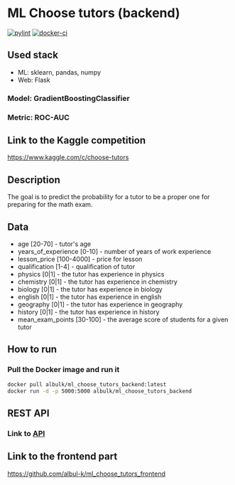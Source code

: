 # ML Choose tutors (backend)

[![pylint](https://github.com/albul-k/ml_choose_tutors_backend/actions/workflows/pylint.yml/badge.svg?branch=main)](https://github.com/albul-k/ml_choose_tutors_backend/actions/workflows/pylint.yml)
[![docker-ci](https://github.com/albul-k/ml_choose_tutors_backend/actions/workflows/docker-image.yml/badge.svg?branch=main)](https://github.com/albul-k/ml_choose_tutors_backend/actions/workflows/docker-image.yml)

## Used stack

* ML: sklearn, pandas, numpy
* Web: Flask

### Model: GradientBoostingClassifier

### Metric: ROC-AUC

## Link to the Kaggle competition

<https://www.kaggle.com/c/choose-tutors>

## Description

The goal is to predict the probability for a tutor to be a proper one for preparing for the math exam.

## Data

* age [20-70] - tutor's age
* years_of_experience [0-10] - number of years of work experience
* lesson_price [100-4000] - price for lesson
* qualification [1-4] - qualification of tutor
* physics [0|1] - the tutor has experience in physics
* chemistry [0|1] - the tutor has experience in chemistry
* biology [0|1] - the tutor has experience in biology
* english [0|1] - the tutor has experience in english
* geography [0|1] - the tutor has experience in geography
* history [0|1] - the tutor has experience in history
* mean_exam_points [30-100] - the average score of students for a given tutor

## How to run

### Pull the Docker image and run it

```bash
docker pull albulk/ml_choose_tutors_backend:latest
docker run -d -p 5000:5000 albulk/ml_choose_tutors_backend
```

## REST API

### Link to [API](https://github.com/albul-k/ml_choose_tutors_backend/blob/main/openapi.yml)

## Link to the frontend part

<https://github.com/albul-k/ml_choose_tutors_frontend>
